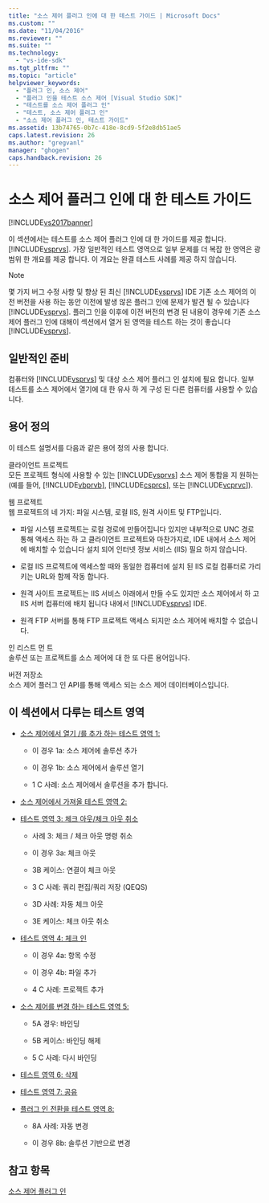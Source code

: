 ```yaml
---
title: "소스 제어 플러그 인에 대 한 테스트 가이드 | Microsoft Docs"
ms.custom: ""
ms.date: "11/04/2016"
ms.reviewer: ""
ms.suite: ""
ms.technology: 
  - "vs-ide-sdk"
ms.tgt_pltfrm: ""
ms.topic: "article"
helpviewer_keywords: 
  - "플러그 인, 소스 제어"
  - "플러그 인을 테스트 소스 제어 [Visual Studio SDK]"
  - "테스트를 소스 제어 플러그 인"
  - "테스트, 소스 제어 플러그 인"
  - "소스 제어 플러그 인, 테스트 가이드"
ms.assetid: 13b74765-0b7c-418e-8cd9-5f2e8db51ae5
caps.latest.revision: 26
ms.author: "gregvanl"
manager: "ghogen"
caps.handback.revision: 26
---
```

# 소스 제어 플러그 인에 대 한 테스트 가이드
[!INCLUDE[vs2017banner](../../code-quality/includes/vs2017banner.md)]

이 섹션에서는 테스트를 소스 제어 플러그 인에 대 한 가이드를 제공 합니다. [!INCLUDE[vsprvs](../../code-quality/includes/vsprvs_md.md)].  가장 일반적인 테스트 영역으로 일부 문제를 더 복잡 한 영역은 광범위 한 개요를 제공 합니다.  이 개요는 완결 테스트 사례를 제공 하지 않습니다.  
  
> [!NOTE]
>  몇 가지 버그 수정 사항 및 향상 된 최신 [!INCLUDE[vsprvs](../../code-quality/includes/vsprvs_md.md)] IDE 기존 소스 제어의 이전 버전을 사용 하는 동안 이전에 발생 않은 플러그 인에 문제가 발견 될 수 있습니다 [!INCLUDE[vsprvs](../../code-quality/includes/vsprvs_md.md)].  플러그 인을 이후에 이전 버전의 변경 된 내용이 경우에 기존 소스 제어 플러그 인에 대해이 섹션에서 열거 된 영역을 테스트 하는 것이 좋습니다 [!INCLUDE[vsprvs](../../code-quality/includes/vsprvs_md.md)].  
  
## 일반적인 준비  
 컴퓨터와 [!INCLUDE[vsprvs](../../code-quality/includes/vsprvs_md.md)] 및 대상 소스 제어 플러그 인 설치에 필요 합니다.  일부 테스트를 소스 제어에서 열기에 대 한 유사 하 게 구성 된 다른 컴퓨터를 사용할 수 있습니다.  
  
## 용어 정의  
 이 테스트 설명서를 다음과 같은 용어 정의 사용 합니다.  
  
 클라이언트 프로젝트  
 모든 프로젝트 형식에 사용할 수 있는 [!INCLUDE[vsprvs](../../code-quality/includes/vsprvs_md.md)] 소스 제어 통합을 지 원하는 \(예를 들어, [!INCLUDE[vbprvb](../../code-quality/includes/vbprvb_md.md)], [!INCLUDE[csprcs](../../data-tools/includes/csprcs_md.md)], 또는 [!INCLUDE[vcprvc](../../debugger/includes/vcprvc_md.md)]\).  
  
 웹 프로젝트  
 웹 프로젝트의 네 가지: 파일 시스템, 로컬 IIS, 원격 사이트 및 FTP입니다.  
  
-   파일 시스템 프로젝트는 로컬 경로에 만들어집니다 있지만 내부적으로 UNC 경로 통해 액세스 하는 하 고 클라이언트 프로젝트와 마찬가지로, IDE 내에서 소스 제어에 배치할 수 있습니다 설치 되어 인터넷 정보 서비스 \(IIS\) 필요 하지 않습니다.  
  
-   로컬 IIS 프로젝트에 액세스할 때와 동일한 컴퓨터에 설치 된 IIS 로컬 컴퓨터로 가리키는 URL와 함께 작동 합니다.  
  
-   원격 사이트 프로젝트는 IIS 서비스 아래에서 만들 수도 있지만 소스 제어에서 하 고 IIS 서버 컴퓨터에 배치 됩니다 내에서 [!INCLUDE[vsprvs](../../code-quality/includes/vsprvs_md.md)] IDE.  
  
-   원격 FTP 서버를 통해 FTP 프로젝트 액세스 되지만 소스 제어에 배치할 수 없습니다.  
  
 인 리스트 먼 트  
 솔루션 또는 프로젝트를 소스 제어에 대 한 또 다른 용어입니다.  
  
 버전 저장소  
 소스 제어 플러그 인 API를 통해 액세스 되는 소스 제어 데이터베이스입니다.  
  
## 이 섹션에서 다루는 테스트 영역  
  
-   [소스 제어에서 열기 \/를 추가 하는 테스트 영역 1:](../../extensibility/internals/test-area-1-add-to-open-from-source-control.md)  
  
    -   이 경우 1a: 소스 제어에 솔루션 추가  
  
    -   이 경우 1b: 소스 제어에서 솔루션 열기  
  
    -   1 C 사례: 소스 제어에서 솔루션을 추가 합니다.  
  
-   [소스 제어에서 가져올 테스트 영역 2:](../../extensibility/internals/test-area-2-get-from-source-control.md)  
  
-   [테스트 영역 3: 체크 아웃\/체크 아웃 취소](../../extensibility/internals/test-area-3-check-out-undo-checkout.md)  
  
    -   사례 3: 체크 \/ 체크 아웃 명령 취소  
  
    -   이 경우 3a: 체크 아웃  
  
    -   3B 케이스: 연결이 체크 아웃  
  
    -   3 C 사례: 쿼리 편집\/쿼리 저장 \(QEQS\)  
  
    -   3D 사례: 자동 체크 아웃  
  
    -   3E 케이스: 체크 아웃 취소  
  
-   [테스트 영역 4: 체크 인](../../extensibility/internals/test-area-4-check-in.md)  
  
    -   이 경우 4a: 항목 수정  
  
    -   이 경우 4b: 파일 추가  
  
    -   4 C 사례: 프로젝트 추가  
  
-   [소스 제어를 변경 하는 테스트 영역 5:](../../extensibility/internals/test-area-5-change-source-control.md)  
  
    -   5A 경우: 바인딩  
  
    -   5B 케이스: 바인딩 해제  
  
    -   5 C 사례: 다시 바인딩  
  
-   [테스트 영역 6: 삭제](../../extensibility/internals/test-area-6-delete.md)  
  
-   [테스트 영역 7: 공유](../../extensibility/internals/test-area-7-share.md)  
  
-   [플러그 인 전환을 테스트 영역 8:](../../extensibility/internals/test-area-8-plug-in-switching.md)  
  
    -   8A 사례: 자동 변경  
  
    -   이 경우 8b: 솔루션 기반으로 변경  
  
## 참고 항목  
 [소스 제어 플러그 인](../../extensibility/source-control-plug-ins.md)